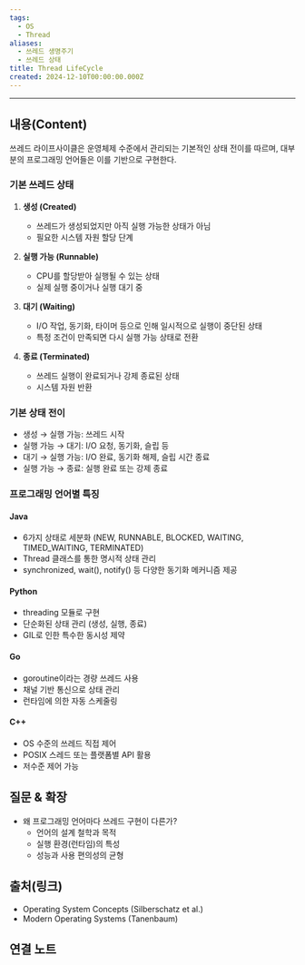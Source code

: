 ```yaml
---
tags:
  - OS
  - Thread
aliases:
  - 쓰레드 생명주기
  - 쓰레드 상태
title: Thread LifeCycle
created: 2024-12-10T00:00:00.000Z
---
```


----
## 내용(Content)

쓰레드 라이프사이클은 운영체제 수준에서 관리되는 기본적인 상태 전이를 따르며, 대부분의 프로그래밍 언어들은 이를 기반으로 구현한다.

### 기본 쓰레드 상태
1. **생성 (Created)**
   - 쓰레드가 생성되었지만 아직 실행 가능한 상태가 아님
   - 필요한 시스템 자원 할당 단계

2. **실행 가능 (Runnable)**
   - CPU를 할당받아 실행될 수 있는 상태
   - 실제 실행 중이거나 실행 대기 중

3. **대기 (Waiting)**
   - I/O 작업, 동기화, 타이머 등으로 인해 일시적으로 실행이 중단된 상태
   - 특정 조건이 만족되면 다시 실행 가능 상태로 전환

4. **종료 (Terminated)**
   - 쓰레드 실행이 완료되거나 강제 종료된 상태
   - 시스템 자원 반환

### 기본 상태 전이
- 생성 → 실행 가능: 쓰레드 시작
- 실행 가능 → 대기: I/O 요청, 동기화, 슬립 등
- 대기 → 실행 가능: I/O 완료, 동기화 해제, 슬립 시간 종료
- 실행 가능 → 종료: 실행 완료 또는 강제 종료

### 프로그래밍 언어별 특징

#### Java
- 6가지 상태로 세분화 (NEW, RUNNABLE, BLOCKED, WAITING, TIMED_WAITING, TERMINATED)
- Thread 클래스를 통한 명시적 상태 관리
- synchronized, wait(), notify() 등 다양한 동기화 메커니즘 제공

#### Python
- threading 모듈로 구현
- 단순화된 상태 관리 (생성, 실행, 종료)
- GIL로 인한 특수한 동시성 제약

#### Go
- goroutine이라는 경량 쓰레드 사용
- 채널 기반 통신으로 상태 관리
- 런타임에 의한 자동 스케줄링

#### C++
- OS 수준의 쓰레드 직접 제어
- POSIX 스레드 또는 플랫폼별 API 활용
- 저수준 제어 가능

## 질문 & 확장
- 왜 프로그래밍 언어마다 쓰레드 구현이 다른가?
  - 언어의 설계 철학과 목적
  - 실행 환경(런타임)의 특성
  - 성능과 사용 편의성의 균형

## 출처(링크)
- Operating System Concepts (Silberschatz et al.)
- Modern Operating Systems (Tanenbaum)

## 연결 노트











